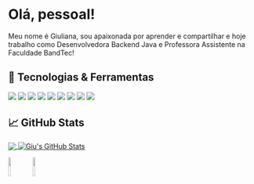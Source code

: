 # Olá, pessoal!
Meu nome é Giuliana, sou apaixonada por aprender e compartilhar e hoje trabalho como Desenvolvedora Backend Java e Professora Assistente na Faculdade BandTec!

## 🔧 Tecnologias & Ferramentas
![](https://img.shields.io/badge/Code-Java-informational?style=flat&logo=java.js&logoColor=white&color=F4D03F)
![](https://img.shields.io/badge/Code-JavaScript-informational?style=flat&logo=javascript&logoColor=white&color=F4D03F)
![](https://img.shields.io/badge/Framework-SpringBoot-informational?style=flat&logo=springboot.js&logoColor=white&color=58D68D)
![](https://img.shields.io/badge/Framework-Spring-informational?style=flat&logo=springframework.js&logoColor=white&color=green)
![](https://img.shields.io/badge/Lib-React-informational?style=flat&logo=react.js&logoColor=white&color=3498DB)
![](https://img.shields.io/badge/Data-MySql-informational?style=flat&logo=mysql.js&logoColor=white&color=BDC3C7)
![](https://img.shields.io/badge/Data-T-Sql-informational?style=flat&logo=tsql.js&logoColor=white&color=blue)
![](https://img.shields.io/badge/Data-SqlServer-informational?style=flat&logo=sqlserver.js&logoColor=white&color=BDC3C7)
![](https://img.shields.io/badge/Editor-IntelliJ_IDEA-informational?style=flat&logo=intellij-idea&logoColor=white&color=F1948A)

## &#x1f4c8; GitHub Stats

<a href="https://github.com/miniguiti/miniguiti">
  <img align="center" src="https://github-readme-stats.vercel.app/api/top-langs/?username=miniguiti&hide=html&title_color=ffffff&text_color=c9cacc&icon_color=2bbc8a&bg_color=1d1f21" />
</a>
<a href="https://github.com/miniguiti/miniguiti">
  <img align="center" src="https://github-readme-stats.vercel.app/api?username=miniguiti&show_icons=true&line_height=27&count_private=true&title_color=ffffff&text_color=c9cacc&icon_color=2bbc8a&bg_color=1d1f21" alt="Giu's GitHub Stats" />
</a>


<img src="https://user-images.githubusercontent.com/37668247/132875934-632336bb-6319-4fc7-8d7c-bee29e5af4b5.png" width="10%"><img src="https://user-images.githubusercontent.com/37668247/132877811-d9553f43-5d5c-4ad2-961c-ba93dd6bdfcb.png" width="10%">
